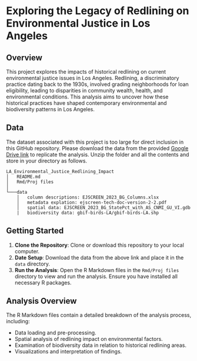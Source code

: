 # Exploring the Legacy of Redlining on Environmental Justice in Los Angeles

## Overview

This project explores the impacts of historical redlining on current environmental justice issues in Los Angeles. Redlining, a discriminatory practice dating back to the 1930s, involved grading neighborhoods for loan eligibility, leading to disparities in community wealth, health, and environmental conditions. This analysis aims to uncover how these historical practices have shaped contemporary environmental and biodiversity patterns in Los Angeles.

## Data

The dataset associated with this project is too large for direct inclusion in this GitHub repository. Please download the data from the provided [Google Drive link](https://drive.google.com/file/d/1lcazRbNSmP8Vj9sH1AIJcO4D1d_ulJij/view?usp=share_link) to replicate the analysis. Unzip the folder and all the contents and store in your directory as follows.

```         
LA_Environmental_Justice_Redlining_Impact
│   README.md
│   Rmd/Proj files    
│
└───data
    │   column descriptions: EJSCREEN_2023_BG_Columns.xlsx
    │   metadata explation: ejscreen-tech-doc-version-2-2.pdf
    │   spatial data: EJSCREEN_2023_BG_StatePct_with_AS_CNMI_GU_VI.gdb
    |   biodiversity data: gbif-birds-LA/gbif-birds-LA.shp
```

## Getting Started

1. **Clone the Repository**: Clone or download this repository to your local computer.
2. **Date Setup**: Download the data from the above link and place it in the `data` directory.
3. **Run the Analysis**: Open the R Markdown files in the `Rmd/Proj files` directory to view and run the analysis. Ensure you have installed all necessary R packages.

## Analysis Overview

The R Markdown files contain a detailed breakdown of the analysis process, including:

- Data loading and pre-processing.
- Spatial analysis of redlining impact on environmental factors.
- Examination of biodiversity data in relation to historical redlining areas.
- Visualizations and interpretation of findings.